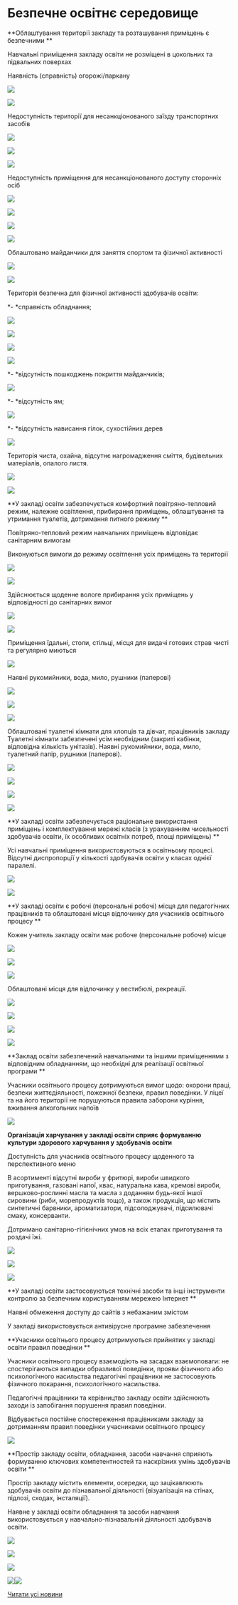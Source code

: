 # Безпечне освітнє середовище

**Облаштування території закладу та розташування приміщень є безпечними **

Навчальні приміщення закладу освіти не розміщені в цокольних та підвальних поверхах

Наявність (справність) огорожі/паркану


![](/images/info/education/безпечне-освітнє-середовище/img_20211020_113506.jpg)



![](/images/info/education/безпечне-освітнє-середовище/img_20211020_113821.jpg)


Недоступність території для несанкціонованого заїзду транспортних засобів


![](/images/info/education/безпечне-освітнє-середовище/img_20211020_113519.jpg)



![](/images/info/education/безпечне-освітнє-середовище/img_20211020_113814.jpg)



![](/images/info/education/безпечне-освітнє-середовище/img_20211020_113943.jpg)


Недоступність приміщення для несанкціонованого доступу сторонніх осіб


![](/images/info/education/безпечне-освітнє-середовище/img_20211020_114445.jpg)



![](/images/info/education/безпечне-освітнє-середовище/img_20211020_114311.jpg)



![](/images/info/education/безпечне-освітнє-середовище/img_20210921_144139.jpg)



![](/images/info/education/безпечне-освітнє-середовище/img_20211020_132901.jpg)


Облаштовано майданчики для заняття спортом та фізичної активності


![](/images/info/education/безпечне-освітнє-середовище/img_20211020_113545.jpg)



![](/images/info/education/безпечне-освітнє-середовище/img_20211020_115013.jpg)


Територія безпечна для фізичної активності здобувачів освіти:

*- *справність обладнання;


![](/images/info/education/безпечне-освітнє-середовище/img_20211020_113712.jpg)



![](/images/info/education/безпечне-освітнє-середовище/img_20211020_115114.jpg)



![](/images/info/education/безпечне-освітнє-середовище/img_20211020_115203.jpg)



![](/images/info/education/безпечне-освітнє-середовище/img_20211020_115219.jpg)


*- *відсутність пошкоджень покриття майданчиків;


![](/images/info/education/безпечне-освітнє-середовище/img_20211020_113613.jpg)


*- *відсутність ям;


![](/images/info/education/безпечне-освітнє-середовище/img_20211020_115050.jpg)


*- *відсутність нависання гілок, сухостійних дерев


![](/images/info/education/безпечне-освітнє-середовище/img_20211020_115013.jpg)


Територія чиста, охайна, відсутнє нагромадження сміття, будівельних матеріалів, опалого листя.


![](/images/info/education/безпечне-освітнє-середовище/img_20211020_114410.jpg)



![](/images/info/education/безпечне-освітнє-середовище/img_20211020_114238.jpg)



**У закладі освіти забезпечується комфортний повітряно-тепловий режим, належне освітлення, прибирання приміщень, облаштування та утримання туалетів, дотримання питного режиму **

Повітряно-тепловий режим навчальних приміщень відповідає санітарним вимогам

Виконуються вимоги до режиму освітлення усіх приміщень та території


![](/images/info/education/безпечне-освітнє-середовище/img_20210921_142529.jpg)



![](/images/info/education/безпечне-освітнє-середовище/img_20211020_130906.jpg)


Здійснюється щоденне вологе прибирання усіх приміщень у відповідності до санітарних вимог


![](/images/info/education/безпечне-освітнє-середовище/img_20211020_131626.jpg)



![](/images/info/education/безпечне-освітнє-середовище/img_20211020_131808.jpg)


Приміщення їдальні, столи, стільці, місця для видачі готових страв чисті та регулярно миються


![](/images/info/education/безпечне-освітнє-середовище/img_20211020_115640.jpg)


Наявні рукомийники, вода, мило, рушники (паперові)


![](/images/info/education/безпечне-освітнє-середовище/img_20211020_115710.jpg)



![](/images/info/education/безпечне-освітнє-середовище/зображення_viber_2021-09-23_11-15-15-525.jpg)



![](/images/info/education/безпечне-освітнє-середовище/img_20211020_120835.jpg)


Облаштовані туалетні кімнати для хлопців та дівчат, працівників закладу Туалетні кімнати забезпечені усім необхідним (закриті кабінки, відповідна кількість унітазів). Наявні рукомийники, вода, мило, туалетний папір, рушники (паперові).


![](/images/info/education/безпечне-освітнє-середовище/img_20211020_120816.jpg)



![](/images/info/education/безпечне-освітнє-середовище/img_20211020_121011.jpg)



![](/images/info/education/безпечне-освітнє-середовище/зображення_viber_2021-09-23_11-16-14-780.jpg)



![](/images/info/education/безпечне-освітнє-середовище/зображення_viber_2021-09-23_11-16-17-364.jpg)


**У закладі освіти забезпечується раціональне використання приміщень і комплектування мережі класів (з урахуванням чисельності здобувачів освіти, їх особливих освітніх потреб, площі приміщень) **

Усі навчальні приміщення використовуються в освітньому процесі. Відсутні диспропорції у кількості здобувачів освіти у класах однієї паралелі.


![](/images/info/education/безпечне-освітнє-середовище/img_20211020_130850.jpg)



![](/images/info/education/безпечне-освітнє-середовище/img_20210921_142447.jpg)


**У закладі освіти є робочі (персональні робочі) місця для педагогічних працівників та облаштовані місця відпочинку для учасників освітнього процесу **

Кожен учитель закладу освіти має робоче (персональне робоче) місце


![](/images/info/education/безпечне-освітнє-середовище/img_20211020_130427.jpg)



![](/images/info/education/безпечне-освітнє-середовище/img_20211020_131200.jpg)



![](/images/info/education/безпечне-освітнє-середовище/img_20211020_131209.jpg)


Облаштовані місця для відпочинку у вестибюлі, рекреації.


![](/images/info/education/безпечне-освітнє-середовище/img_20210921_142155.jpg)



![](/images/info/education/безпечне-освітнє-середовище/2022-02-17_13-35-55-494.jpg)



![](/images/info/education/безпечне-освітнє-середовище/2022-02-17_13-35-39-159.jpg)



![](/images/info/education/безпечне-освітнє-середовище/img_20211020_115947.jpg)


**Заклад освіти забезпечений навчальними та іншими приміщеннями з відповідним обладнанням, що необхідні для реалізації освітньої програми **

Учасники освітнього процесу дотримуються вимог щодо: охорони праці, безпеки життєдіяльності, пожежної безпеки, правил поведінки. У ліцеї та на його території не порушуються правила заборони куріння, вживання алкогольних напоїв


![](/images/info/education/безпечне-освітнє-середовище/img_20211020_131047.jpg)


**Організація харчування у закладі освіти сприяє формуванню культури здорового харчування у здобувачів освіти**

Доступність для учасників освітнього процесу щоденного та перспективного меню

В асортименті відсутні вироби у фритюрі, вироби швидкого приготування, газовані напої, квас, натуральна кава, кремові вироби, вершково-рослинні масла та масла з доданням будь-якої іншої сировини (риби, морепродуктів тощо), а також продукція, що містить синтетичні барвники, ароматизатори, підсолоджувачі, підсилювачі смаку, консерванти.

Дотримано санітарно-гігієнічних умов на всіх етапах приготування та роздачі їжі.


![](/images/info/education/безпечне-освітнє-середовище/img_20210921_143200.jpg)



![](/images/info/education/безпечне-освітнє-середовище/img_20210921_143212.jpg)



![](/images/info/education/безпечне-освітнє-середовище/img_20211020_115634.jpg)


**У закладі освіти застосовуються технічні засоби та інші інструменти контролю за безпечним користуванням мережею Інтернет **

Наявні обмеження доступу до сайтів з небажаним змістом

У закладі використовується антивірусне програмне забезпечення


**Учасники освітнього процесу дотримуються прийнятих у закладі освіти правил поведінки **

Учасники освітнього процесу взаємодіють на засадах взаємоповаги: не спостерігаються випадки образливої поведінки, прояви фізичного або психологічного насильства педагогічні працівники не застосовують фізичного покарання, психологічного насильства.

Педагогічні працівники та керівництво закладу освіти здійснюють заходи із запобігання порушення правил поведінки.

Відбувається постійне спостереження працівниками закладу за дотриманням правил поведінки учасниками освітнього процесу


![](/images/info/education/безпечне-освітнє-середовище/img_20211020_120207.jpg)



**Простір закладу освіти, обладнання, засоби навчання сприяють формуванню ключових компетентностей та наскрізних умінь здобувачів освіти **

Простір закладу містить елементи, осередки, що зацікавлюють здобувачів освіти до пізнавальної діяльності (візуалізація на стінах, підлозі, сходах, інсталяції).

Наявне у закладі освіти обладнання та засоби навчання використовується у навчально-пізнавальній діяльності здобувачів освіти.


![](/images/info/education/безпечне-освітнє-середовище/img_20211020_120142.jpg)



![](/images/info/education/безпечне-освітнє-середовище/img_20211020_120156.jpg)



![](/images/info/education/безпечне-освітнє-середовище/img_20211020_120258.jpg)



![](/images/info/education/безпечне-освітнє-середовище/img_20211020_120357.jpg)![](/images/info/education/безпечне-освітнє-середовище/img_20211020_120348.jpg)





[Читати усі новини](/news)

